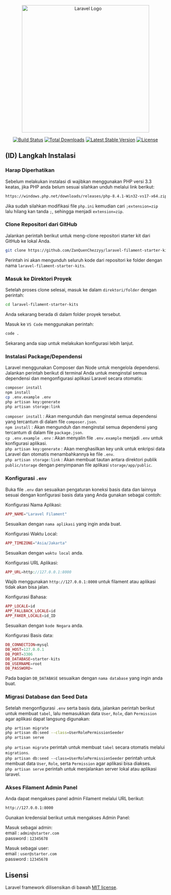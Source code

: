 <p align="center"><a href="https://laravel.com" target="_blank"><img src="https://raw.githubusercontent.com/laravel/art/master/logo-lockup/5%20SVG/2%20CMYK/1%20Full%20Color/laravel-logolockup-cmyk-red.svg" width="400" alt="Laravel Logo"></a></p>

<p align="center">
<a href="https://github.com/laravel/framework/actions"><img src="https://github.com/laravel/framework/workflows/tests/badge.svg" alt="Build Status"></a>
<a href="https://packagist.org/packages/laravel/framework"><img src="https://img.shields.io/packagist/dt/laravel/framework" alt="Total Downloads"></a>
<a href="https://packagist.org/packages/laravel/framework"><img src="https://img.shields.io/packagist/v/laravel/framework" alt="Latest Stable Version"></a>
<a href="https://packagist.org/packages/laravel/framework"><img src="https://img.shields.io/packagist/l/laravel/framework" alt="License"></a>
</p>

## (ID) Langkah Instalasi

### Harap Diperhatikan
Sebelum melakukan instalasi di wajibkan menggunakan PHP versi 3.3 keatas, jika PHP anda belum sesuai silahkan unduh melalui link berikut:  
```bash
https://windows.php.net/downloads/releases/php-8.4.1-Win32-vs17-x64.zip
```
Jika sudah silahkan modifikasi file `php.ini` kemudian cari `;extension=zip` lalu hilang kan tanda `;`, sehingga menjadi `extension=zip`.  

### Clone Repositori dari GitHub
Jalankan perintah berikut untuk meng-clone repositori starter kit dari GitHub ke lokal Anda.
```bash
git clone https://github.com/ZanQuenChezzyy/laravel-filament-starter-kits.git
```
Perintah ini akan mengunduh seluruh kode dari repositori ke folder dengan nama `laravel-filament-starter-kits`.

### Masuk ke Direktori Proyek
Setelah proses clone selesai, masuk ke dalam `direktori/folder` dengan perintah:

```bash
cd laravel-filament-starter-kits
```
Anda sekarang berada di dalam folder proyek tersebut.  

Masuk ke `VS Code` menggunakan perintah:
```bash
code .
```
Sekarang anda siap untuk melakukan konfigurasi lebih lanjut.

### Instalasi Package/Dependensi
Laravel menggunakan Composer dan Node untuk mengelola dependensi. Jalankan perintah berikut di terminal Anda untuk menginstal semua dependensi dan mengonfigurasi aplikasi Laravel secara otomatis:

```bash
composer install
npm install
cp .env.example .env
php artisan key:generate
php artisan storage:link
```
`composer install` : Akan mengunduh dan menginstal semua dependensi yang tercantum di dalam file `composer.json`.  
`npm install` : Akan mengunduh dan menginstal semua dependensi yang tercantum di dalam file `package.json`.  
`cp .env.example .env` : Akan  menyalin file `.env.example` menjadi `.env` untuk konfigurasi aplikasi.  
`php artisan key:generate` : Akan menghasilkan key unik untuk enkripsi data Laravel dan otomatis menambahkannya ke file `.env`.  
`php artisan storage:link` : Akan membuat tautan antara direktori publik `public/storage` dengan penyimpanan file aplikasi `storage/app/public`.  

### Konfigurasi `.env`
Buka file `.env` dan sesuaikan pengaturan koneksi basis data dan lainnya sesuai dengan konfigurasi basis data yang Anda gunakan sebagai contoh:

Konfigurasi Nama Aplikasi:
```php
APP_NAME="Laravel Filament"
```
Sesuaikan dengan `nama aplikasi` yang ingin anda buat.  

Konfigurasi Waktu Local:
```php
APP_TIMEZONE="Asia/Jakarta" 
```
Sesuaikan dengan `waktu local` anda.  

Konfigurasi URL Aplikasi:
```php
APP_URL=http://127.0.0.1:8000
```
Wajib menggunakan `http://127.0.0.1:8000` untuk filament atau aplikasi tidak akan bisa jalan.  

Konfigurasi Bahasa:
```php
APP_LOCALE=id
APP_FALLBACK_LOCALE=id
APP_FAKER_LOCALE=id_ID
```
Sesuaikan dengan `kode Negara` anda.  

Konfigurasi Basis data:
```php
DB_CONNECTION=mysql
DB_HOST=127.0.0.1
DB_PORT=3306
DB_DATABASE=starter-kits 
DB_USERNAME=root
DB_PASSWORD=
```
Pada bagian `DB_DATABASE` sesuaikan dengan `nama database` yang ingin anda buat.  

### Migrasi Database dan Seed Data
Setelah mengonfigurasi `.env` serta basis data, jalankan perintah berikut untuk membuat `tabel`, lalu memasukkan data `User`, `Role`, dan `Permission` agar aplikasi dapat langsung digunakan:
```bash
php artisan migrate
php artisan db:seed --class=UserRolePermissionSeeder
php artisan serve
```
`php artisan migrate` perintah untuk membuat `tabel` secara otomatis melalui `migrations`.  
`php artisan db:seed --class=UserRolePermissionSeeder` perintah untuk membuat data `User`, `Role`, serta `Permission` agar aplikasi bisa diakses.  
`php artisan serve` perintah untuk menjalankan server lokal atau aplikasi laravel.

### Akses Filament Admin Panel
Anda dapat mengakses panel admin Filament melalui URL berikut:
```bash
http://127.0.0.1:8000
```
Gunakan kredensial berikut untuk mengakses Admin Panel:

Masuk sebagai admin:  
email : `admin@starter.com`  
password : `12345678`

Masuk sebagai user:  
email : `user@starter.com`  
password : `12345678`

## Lisensi

Laravel framework dilisensikan di bawah [MIT license](https://opensource.org/licenses/MIT).
